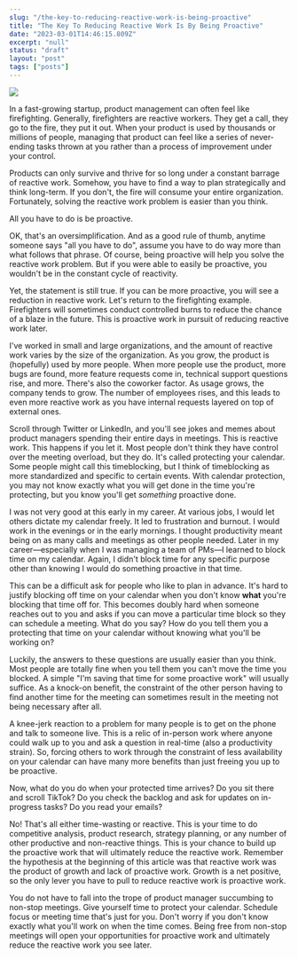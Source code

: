 ```yaml
---
slug: "/the-key-to-reducing-reactive-work-is-being-proactive"
title: "The Key To Reducing Reactive Work Is By Being Proactive"
date: "2023-03-01T14:46:15.809Z"
excerpt: "null"
status: "draft"
layout: "post"
tags: ["posts"]
---
```

![](https://images.unsplash.com/photo-1518904868869-fbb2cdd0429a?crop=entropy&cs=tinysrgb&fit=max&fm=jpg&ixid=Mnw0MDkwMjh8MHwxfHNlYXJjaHwzfHxmaXJlJTIwZmlnaHRpbmd8ZW58MHx8fHwxNjc3NzYzOTUw&ixlib=rb-4.0.3&q=80&w=1080)

In a fast-growing startup, product management can often feel like firefighting. Generally, firefighters are reactive workers. They get a call, they go to the fire, they put it out. When your product is used by thousands or millions of people, managing that product can feel like a series of never-ending tasks thrown at you rather than a process of improvement under your control.

Products can only survive and thrive for so long under a constant barrage of reactive work. Somehow, you have to find a way to plan strategically and think long-term. If you don't, the fire will consume your entire organization. Fortunately, solving the reactive work problem is easier than you think.

All you have to do is be proactive.

OK, that's an oversimplification. And as a good rule of thumb, anytime someone says "all you have to do", assume you have to do way more than what follows that phrase. Of course, being proactive will help you solve the reactive work problem. But if you were able to easily be proactive, you wouldn't be in the constant cycle of reactivity.

Yet, the statement is still true. If you can be more proactive, you will see a reduction in reactive work. Let's return to the firefighting example. Firefighters will sometimes conduct controlled burns to reduce the chance of a blaze in the future. This is proactive work in pursuit of reducing reactive work later.

I've worked in small and large organizations, and the amount of reactive work varies by the size of the organization. As you grow, the product is (hopefully) used by more people. When more people use the product, more bugs are found, more feature requests come in, technical support questions rise, and more. There's also the coworker factor. As usage grows, the company tends to grow. The number of employees rises, and this leads to even more reactive work as you have internal requests layered on top of external ones.

Scroll through Twitter or LinkedIn, and you'll see jokes and memes about product managers spending their entire days in meetings. This is reactive work. This happens if you let it. Most people don't think they have control over the meeting overload, but they do. It's called protecting your calendar. Some people might call this timeblocking, but I think of timeblocking as more standardized and specific to certain events. With calendar protection, you may not know exactly what you will get done in the time you're protecting, but you know you'll get _something_ proactive done.

I was not very good at this early in my career. At various jobs, I would let others dictate my calendar freely. It led to frustration and burnout. I would work in the evenings or in the early mornings. I thought productivity meant being on as many calls and meetings as other people needed. Later in my career—especially when I was managing a team of PMs—I learned to block time on my calendar. Again, I didn't block time for any specific purpose other than knowing I would do something proactive in that time.

This can be a difficult ask for people who like to plan in advance. It's hard to justify blocking off time on your calendar when you don't know **what** you're blocking that time off for. This becomes doubly hard when someone reaches out to you and asks if you can move a particular time block so they can schedule a meeting. What do you say? How do you tell them you a protecting that time on your calendar without knowing what you'll be working on?

Luckily, the answers to these questions are usually easier than you think. Most people are totally fine when you tell them you can't move the time you blocked. A simple "I'm saving that time for some proactive work" will usually suffice. As a knock-on benefit, the constraint of the other person having to find another time for the meeting can sometimes result in the meeting not being necessary after all.

A knee-jerk reaction to a problem for many people is to get on the phone and talk to someone live. This is a relic of in-person work where anyone could walk up to you and ask a question in real-time (also a productivity strain). So, forcing others to work through the constraint of less availability on your calendar can have many more benefits than just freeing you up to be proactive.

Now, what do you do when your protected time arrives? Do you sit there and scroll TikTok? Do you check the backlog and ask for updates on in-progress tasks? Do you read your emails?

No! That's all either time-wasting or reactive. This is your time to do competitive analysis, product research, strategy planning, or any number of other productive and non-reactive things. This is your chance to build up the proactive work that will ultimately reduce the reactive work. Remember the hypothesis at the beginning of this article was that reactive work was the product of growth and lack of proactive work. Growth is a net positive, so the only lever you have to pull to reduce reactive work is proactive work.

You do not have to fall into the trope of product manager succumbing to non-stop meetings. Give yourself time to protect your calendar. Schedule focus or meeting time that's just for you. Don't worry if you don't know exactly what you'll work on when the time comes. Being free from non-stop meetings will open your opportunities for proactive work and ultimately reduce the reactive work you see later.